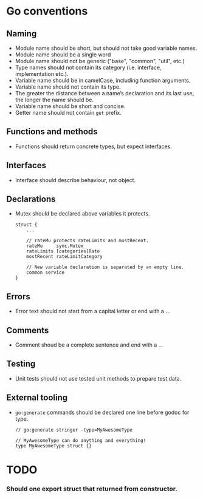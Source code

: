 # Go conventions

## Naming
* Module name should be short, but should not take good variable names.
* Module name should be a single word
* Module name should not be generic ("base", "common", "util", etc.)
* Type names should not contain its category (i.e. interface, implementation etc.).
* Variable name should be in camelCase, including function arguments.
* Variable name should not contain its type.
* The greater the distance between a name’s declaration and its last use, the longer the name should be.
* Variable name should be short and concise.
* Getter name should not contain `get` prefix.

## Functions and methods
* Functions should return concrete types, but expect interfaces.

## Interfaces
* Interface should describe behaviour, not object.

## Declarations
* Mutex should be declared above variables it protects.
	```
	struct {
		...

		// rateMu protects rateLimits and mostRecent.
		rateMu     sync.Mutex
		rateLimits [categories]Rate
		mostRecent rateLimitCategory

		// New variable declaration is separated by an empty line.
		common service
	}
	```
## Errors
* Error text should not start from a capital letter or end with a `.`.

## Comments
* Comment shoud be a complete sentence and end with a `.`.

## Testing
* Unit tests should not use tested unit methods to prepare test data.

## External tooling
* `go:generate` commands should be declared one line before godoc for type.
	```
	// go:generate stringer -type=MyAwesomeType
        
	// MyAwesomeType can do anything and everything!
	type MyAwesomeType struct {}
	```

# TODO
### Should one export struct that returned from constructor.
